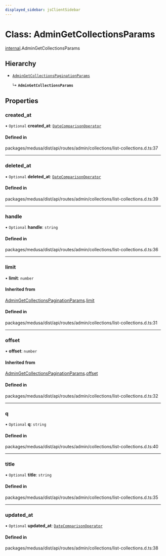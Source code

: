 ```yaml
---
displayed_sidebar: jsClientSidebar
---
```


# Class: AdminGetCollectionsParams

[internal](../modules/internal.md).AdminGetCollectionsParams

## Hierarchy

- [`AdminGetCollectionsPaginationParams`](internal.AdminGetCollectionsPaginationParams.md)

  ↳ **`AdminGetCollectionsParams`**

## Properties

### created\_at

• `Optional` **created\_at**: [`DateComparisonOperator`](internal.DateComparisonOperator.md)

#### Defined in

packages/medusa/dist/api/routes/admin/collections/list-collections.d.ts:37

___

### deleted\_at

• `Optional` **deleted\_at**: [`DateComparisonOperator`](internal.DateComparisonOperator.md)

#### Defined in

packages/medusa/dist/api/routes/admin/collections/list-collections.d.ts:39

___

### handle

• `Optional` **handle**: `string`

#### Defined in

packages/medusa/dist/api/routes/admin/collections/list-collections.d.ts:36

___

### limit

• **limit**: `number`

#### Inherited from

[AdminGetCollectionsPaginationParams](internal.AdminGetCollectionsPaginationParams.md).[limit](internal.AdminGetCollectionsPaginationParams.md#limit)

#### Defined in

packages/medusa/dist/api/routes/admin/collections/list-collections.d.ts:31

___

### offset

• **offset**: `number`

#### Inherited from

[AdminGetCollectionsPaginationParams](internal.AdminGetCollectionsPaginationParams.md).[offset](internal.AdminGetCollectionsPaginationParams.md#offset)

#### Defined in

packages/medusa/dist/api/routes/admin/collections/list-collections.d.ts:32

___

### q

• `Optional` **q**: `string`

#### Defined in

packages/medusa/dist/api/routes/admin/collections/list-collections.d.ts:40

___

### title

• `Optional` **title**: `string`

#### Defined in

packages/medusa/dist/api/routes/admin/collections/list-collections.d.ts:35

___

### updated\_at

• `Optional` **updated\_at**: [`DateComparisonOperator`](internal.DateComparisonOperator.md)

#### Defined in

packages/medusa/dist/api/routes/admin/collections/list-collections.d.ts:38
